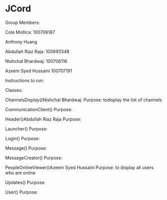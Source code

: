 # JCord

Group Members:

Cole Mollica: 100706187

Anthony Huang

Abdullah Riaz Raja: 100693348

Nishchal Bhardwaj: 100706116

Azeem Syed Hussaini 100707191

Instructions to run:

Classes:

ChannelsDisplay()Nishchal Bhardwaj: Purpose: todisplay the list of channels

CommunicationClient() Purpose:

Header()Abdullah Riaz Raja Purpose:

Launcher() Purpose:

Login() Purpose:

Message() Purpose:

MessageCreator() Purpose:

PeopleOnlineViewer()Azeem Syed Hussaini Purpose: to display all users who are online

Updates() Purpose:

User() Purpose:
